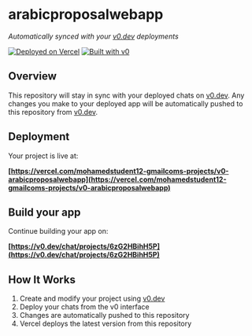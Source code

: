 # arabicproposalwebapp

*Automatically synced with your [v0.dev](https://v0.dev) deployments*

[![Deployed on Vercel](https://img.shields.io/badge/Deployed%20on-Vercel-black?style=for-the-badge&logo=vercel)](https://vercel.com/mohamedstudent12-gmailcoms-projects/v0-arabicproposalwebapp)
[![Built with v0](https://img.shields.io/badge/Built%20with-v0.dev-black?style=for-the-badge)](https://v0.dev/chat/projects/6zG2HBihH5P)

## Overview

This repository will stay in sync with your deployed chats on [v0.dev](https://v0.dev).
Any changes you make to your deployed app will be automatically pushed to this repository from [v0.dev](https://v0.dev).

## Deployment

Your project is live at:

**[https://vercel.com/mohamedstudent12-gmailcoms-projects/v0-arabicproposalwebapp](https://vercel.com/mohamedstudent12-gmailcoms-projects/v0-arabicproposalwebapp)**

## Build your app

Continue building your app on:

**[https://v0.dev/chat/projects/6zG2HBihH5P](https://v0.dev/chat/projects/6zG2HBihH5P)**

## How It Works

1. Create and modify your project using [v0.dev](https://v0.dev)
2. Deploy your chats from the v0 interface
3. Changes are automatically pushed to this repository
4. Vercel deploys the latest version from this repository
